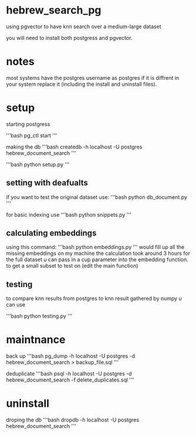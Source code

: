 # hebrew_search_pg
using pgvector to have knn search over a medium-large dataset

you will need to install both postgress and pgvector.


# notes
most systems have the postgres username as postgres if it is diffrent in your system replace it (including the install and uninstall files).
# setup

starting postgress 

'''bash
pg_ctl start
'''

making the db
'''bash 
createdb -h localhost -U postgres hebrew_document_search
'''

'''bash 
python setup.py
'''

## setting with deafualts

if you want to test the original dataset use:
'''bash 
python db_document.py
'''

for basic indexing use 
'''bash 
python snippets.py
'''

## calculating embeddings
using this command:
'''bash 
python embeddings.py
'''
would fill up all the missing embeddings
on my machine the calculation took around 3 hours for the full dataset
u can pass in a cup parameter into the embedding function. to get a small subset to test on (edit the main function) 

## testing 
to compare knn results from postgres to knn result gathered by numpy u can use

'''bash 
python testing.py
'''

# maintnance 
back up
'''bash 
pg_dump -h localhost -U postgres -d hebrew_document_search > backup_file.sql
'''

deduplicate
'''bash
psql -h localhost -U postgres -d hebrew_document_search -f delete_duplicates.sql
'''

# uninstall 
droping the db
'''bash 
dropdb -h localhost -U postgres hebrew_document_search
'''
